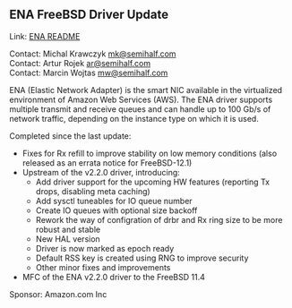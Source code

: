 ## ENA FreeBSD Driver Update ##

Link: [ENA README](https://github.com/amzn/amzn-drivers/blob/master/kernel/fbsd/ena/README)

Contact: Michal Krawczyk <mk@semihalf.com>  
Contact: Artur Rojek <ar@semihalf.com>  
Contact: Marcin Wojtas <mw@semihalf.com>  

ENA (Elastic Network Adapter) is the smart NIC available in the
virtualized environment of Amazon Web Services (AWS). The ENA
driver supports multiple transmit and receive queues and can handle
up to 100 Gb/s of network traffic, depending on the instance type
on which it is used.

Completed since the last update:
  * Fixes for Rx refill to improve stability on low memory conditions (also
    released as an errata notice for FreeBSD-12.1)
  * Upstream of the v2.2.0 driver, introducing:
    * Add driver support for the upcoming HW features (reporting Tx drops,
      disabling meta caching)
    * Add sysctl tuneables for IO queue number
    * Create IO queues with optional size backoff
    * Rework the way of configration of drbr and Rx ring size to be more robust
      and stable
    * New HAL version
    * Driver is now marked as epoch ready
    * Default RSS key is created using RNG to improve security
    * Other minor fixes and improvements
  * MFC of the ENA v2.2.0 driver to the FreeBSD 11.4

Sponsor: Amazon.com Inc
